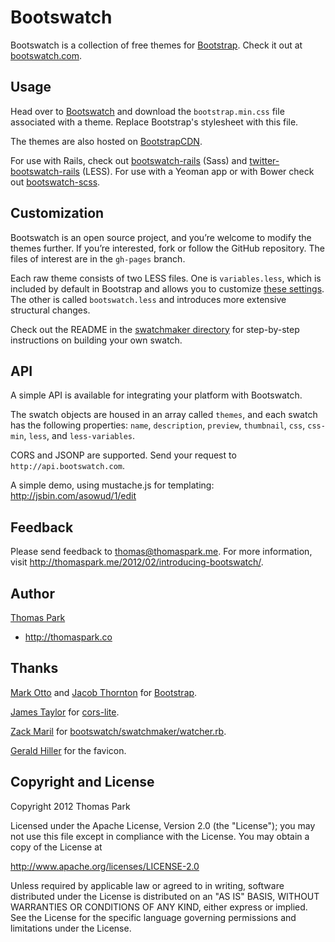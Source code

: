 Bootswatch
==========

Bootswatch is a collection of free themes for [Bootstrap](http://getbootstrap.com/2.3.2/). Check it out at [bootswatch.com](http://bootswatch.com).

Usage
-----
Head over to [Bootswatch](http://bootswatch.com) and download the `bootstrap.min.css` file associated with a theme. Replace Bootstrap's stylesheet with this file.

The themes are also hosted on [BootstrapCDN](http://www.bootstrapcdn.com/).

For use with Rails, check out [bootswatch-rails](https://github.com/maxim/bootswatch-rails) (Sass) and [twitter-bootswatch-rails](https://github.com/scottvrosenthal/twitter-bootswatch-rails) (LESS). For use with a Yeoman app or with Bower check out [bootswatch-scss](https://github.com/nrub/bootswatch-scss).


Customization
------
Bootswatch is an open source project, and you’re welcome to modify the themes further. If you’re interested, fork or follow the GitHub repository. The files of interest are in the `gh-pages` branch.

Each raw theme consists of two LESS files. One is `variables.less`, which is included by default in Bootstrap and allows you to customize [these settings](http://getbootstrap.com/2.3.2/customize.html#variables). The other is called `bootswatch.less` and introduces more extensive structural changes.

Check out the README in the [swatchmaker directory](https://github.com/thomaspark/bootswatch/tree/master/swatchmaker) for step-by-step instructions on building your own swatch.

API
-----

A simple API is available for integrating your platform with Bootswatch.

The swatch objects are housed in an array called `themes`, and each swatch has the following properties:  `name`, `description`, `preview`, `thumbnail`, `css`, `css-min`, `less`, and `less-variables`.

CORS and JSONP are supported. Send your request to `http://api.bootswatch.com`.

A simple demo, using mustache.js for templating: http://jsbin.com/asowud/1/edit

Feedback
------
Please send feedback to thomas@thomaspark.me. For more information, visit http://thomaspark.me/2012/02/introducing-bootswatch/.

Author
------
[Thomas Park](http://github.com/thomaspark)

+ http://thomaspark.co

Thanks
------
[Mark Otto](http://github.com/markdotto) and [Jacob Thornton](http://github.com/fat) for [Bootstrap](https://github.com/twitter/bootstrap).

[James Taylor](http://github.com/jostylr) for [cors-lite](https://github.com/jostylr/cors-lite).

[Zack Maril](http://github.com/zmaril) for [bootswatch/swatchmaker/watcher.rb](https://github.com/thomaspark/bootswatch/blob/master/swatchmaker/watcher.rb).

[Gerald Hiller](https://twitter.com/geraldhiller) for the favicon.


Copyright and License
----
Copyright 2012 Thomas Park

Licensed under the Apache License, Version 2.0 (the "License"); you may not use this file except in compliance with the License. You may obtain a copy of the License at

http://www.apache.org/licenses/LICENSE-2.0

Unless required by applicable law or agreed to in writing, software distributed under the License is distributed on an "AS IS" BASIS, WITHOUT WARRANTIES OR CONDITIONS OF ANY KIND, either express or implied. See the License for the specific language governing permissions and limitations under the License.
